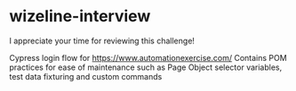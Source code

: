 # wizeline-interview

I appreciate your time for reviewing this challenge!

Cypress login flow for https://www.automationexercise.com/
Contains POM practices for ease of maintenance such as Page Object selector variables, test data fixturing and custom commands
